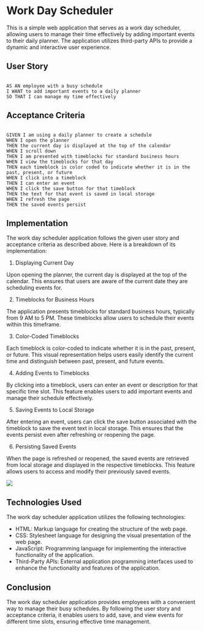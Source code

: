 # Work Day Scheduler

This is a simple web application that serves as a work day scheduler, allowing users to manage their time effectively by adding important events to their daily planner. The application utilizes third-party APIs to provide a dynamic and interactive user experience.

## User Story

```

AS AN employee with a busy schedule
I WANT to add important events to a daily planner
SO THAT I can manage my time effectively
```

## Acceptance Criteria

```

GIVEN I am using a daily planner to create a schedule
WHEN I open the planner
THEN the current day is displayed at the top of the calendar
WHEN I scroll down
THEN I am presented with timeblocks for standard business hours
WHEN I view the timeblocks for that day
THEN each timeblock is color coded to indicate whether it is in the past, present, or future
WHEN I click into a timeblock
THEN I can enter an event
WHEN I click the save button for that timeblock
THEN the text for that event is saved in local storage
WHEN I refresh the page
THEN the saved events persist

```

## Implementation

The work day scheduler application follows the given user story and acceptance criteria as described above. Here is a breakdown of its implementation:

1. Displaying Current Day

Upon opening the planner, the current day is displayed at the top of the calendar. This ensures that users are aware of the current date they are scheduling events for.

2. Timeblocks for Business Hours

The application presents timeblocks for standard business hours, typically from 9 AM to 5 PM. These timeblocks allow users to schedule their events within this timeframe.

3. Color-Coded Timeblocks

Each timeblock is color-coded to indicate whether it is in the past, present, or future. This visual representation helps users easily identify the current time and distinguish between past, present, and future events.

4. Adding Events to Timeblocks

By clicking into a timeblock, users can enter an event or description for that specific time slot. This feature enables users to add important events and manage their schedule effectively.

5. Saving Events to Local Storage

After entering an event, users can click the save button associated with the timeblock to save the event text in local storage. This ensures that the events persist even after refreshing or reopening the page.

6. Persisting Saved Events

When the page is refreshed or reopened, the saved events are retrieved from local storage and displayed in the respective timeblocks. This feature allows users to access and modify their previously saved events.


![](https://github.com/Your_Repository_Name/Your_GIF_Name.gif)

## Technologies Used

The work day scheduler application utilizes the following technologies:

- HTML: Markup language for creating the structure of the web page.
- CSS: Stylesheet language for designing the visual presentation of the web page.
- JavaScript: Programming language for implementing the interactive functionality of the application.
- Third-Party APIs: External application programming interfaces used to enhance the functionality and features of the application.

## Conclusion

The work day scheduler application provides employees with a convenient way to manage their busy schedules. By following the user story and acceptance criteria, it enables users to add, save, and view events for different time slots, ensuring effective time management.
